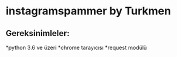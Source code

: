 # instagramspammer by Turkmen
Gereksinimleler:
-----
*python 3.6 ve üzeri
*chrome tarayıcısı
*request modülü
